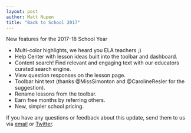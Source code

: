```yaml
---
layout: post
author: Matt Nupen
title: "Back to School 2017"
---
```


New features for the 2017-18 School Year

- Multi-color highlights, we heard you ELA teachers ;)
- Help Center with lesson ideas built into the toolbar and dashboard.
- Content search! Find relevant and engaging text with our educators curated search engine.
- View question responses on the lesson page.
- Toolbar hint text (thanks @MissSimonton and @CarolineResler for the suggestion).
- Rename lessons from the toolbar.
- Earn free months by referring others.
- New, simpler school pricing.

If you have any questions or feedback about this update, send them to us via [email](mailto:support@insertlearning.com) or [Twitter](https://twitter.com/insertlearning).
